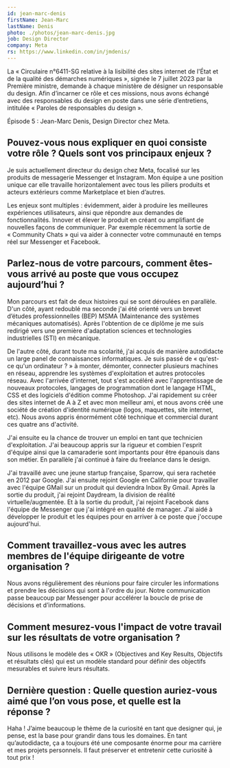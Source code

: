 ```yaml
---
id: jean-marc-denis
firstName: Jean-Marc
lastName: Denis
photo: ./photos/jean-marc-denis.jpg
job: Design Director
company: Meta
rs: https://www.linkedin.com/in/jmdenis/
---
```


<p class="fr-text--lead">La «&nbsp;Circulaire n°6411-SG relative à la lisibilité des sites internet de l'État et de la qualité des démarches numériques&nbsp;», signée le 7 juillet 2023 par la Première ministre, demande à chaque ministère de désigner un responsable du design. Afin d’incarner ce rôle et ces missions, nous avons échangé avec des responsables du design en poste dans une série d’entretiens, intitulée «&nbsp;Paroles de responsables du design&nbsp;».</p><p class="fr-text--lead">Épisode 5&nbsp;: Jean-Marc Denis, <span lang="en">Design&nbsp;Director</span> chez Meta.</p>


<h2 class="fr-h6">Pouvez-vous nous expliquer en quoi consiste votre rôle&nbsp;? Quels sont vos principaux enjeux&nbsp;?</h2>

Je suis actuellement directeur du design chez Meta, focalisé sur les produits de messagerie Messenger et Instagram. Mon équipe a une position unique car elle travaille horizontalement avec tous les piliers produits et acteurs extérieurs comme Marketplace et bien d’autres.

Les enjeux sont multiples&nbsp;: évidemment, aider à produire les meilleures expériences utilisateurs, ainsi que répondre aux demandes de fonctionnalités. Innover et élever le produit en créant ou amplifiant de nouvelles façons de communiquer. Par exemple récemment la sortie de <span lang="en">«&nbsp;Community Chats&nbsp;»</span>
 qui va aider à connecter votre communauté en temps réel sur Messenger et Facebook.


<h2 class="fr-h6">Parlez-nous de votre parcours, comment êtes-vous arrivé au poste que vous occupez aujourd’hui&nbsp;?</h2>

Mon parcours est fait de deux histoires qui se sont déroulées en parallèle.
D'un côté, ayant redoublé ma seconde j'ai été orienté vers un brevet d’études professionnelles (BEP) MSMA (Maintenance des systèmes mécaniques automatisés). Après l'obtention de ce diplôme je me suis redirigé vers une première d'adaptation sciences et technologies industrielles (STI) en mécanique.

De l'autre côté, durant toute ma scolarité, j'ai acquis de manière autodidacte un large panel de connaissances informatiques. Je suis passé de «&nbsp;qu'est-ce qu'un ordinateur&nbsp;?&nbsp;» à monter, démonter, connecter plusieurs machines en réseau, apprendre les systèmes d'exploitation et autres protocoles réseau. Avec l'arrivée d'internet, tout s'est accéléré avec l'apprentissage de nouveaux protocoles, langages de programmation dont le langage HTML, CSS et des logiciels d'édition comme Photoshop. J'ai rapidement su créer des sites internet de A à Z et avec mon meilleur ami, et nous avons créé une société de création d'identité numérique (logos, maquettes, site internet, etc). Nous avons appris énormément côté technique et commercial durant ces quatre ans d'activité.

J'ai ensuite eu la chance de trouver un emploi en tant que technicien d'exploitation. J'ai beaucoup appris sur la rigueur et combien l'esprit d'équipe ainsi que la camaraderie sont importants pour être épanouis dans son métier. En parallèle j'ai continué à faire du freelance dans le design.

J'ai travaillé avec une jeune <span lang="en">startup</span> française, <span lang="en">Sparrow</span>, qui sera rachetée en 2012 par Google. J'ai ensuite rejoint <span lang="en">Google</span> en Californie pour travailler avec l'équipe <span lang="en">GMail</span> sur un produit qui deviendra <span lang="en">Inbox By Gmail</span>. Après la sortie du produit, j'ai rejoint <span lang="en">Daydream</span>, la division de réalité virtuelle/augmentée. Et à la sortie du produit, j'ai rejoint <span lang="en">Facebook</span> dans l'équipe de <span lang="en">Messenger</span> que j'ai intégré en qualité de manager. J'ai aidé à développer le produit et les équipes pour en arriver à ce poste que j'occupe aujourd'hui.


<h2 class="fr-h6">Comment travaillez-vous avec les autres membres de l'équipe dirigeante de votre organisation&nbsp;?</h2>

Nous avons régulièrement des réunions pour faire circuler les informations et prendre les décisions qui sont à l'ordre du jour. Notre communication passe beaucoup par Messenger pour accélérer la boucle de prise de décisions et d’informations.


<h2 class="fr-h6">Comment mesurez-vous l'impact de votre travail sur les résultats de votre organisation&nbsp;?</h2>

Nous utilisons le modèle des <span lang="en">«&nbsp;OKR&nbsp;» (Objectives and Key Results</span>, Objectifs et résultats clés) qui est un modèle standard pour définir des objectifs mesurables et suivre leurs résultats.


<h2 class="fr-h6">Dernière question&nbsp;: Quelle question auriez-vous aimé que l’on vous pose, et quelle est la réponse&nbsp;?</h2>

Haha&nbsp;! J’aime beaucoup le thème de la curiosité en tant que designer qui, je pense, est la base pour grandir dans tous les domaines. En tant qu’autodidacte, ça a toujours été une composante énorme pour ma carrière et mes projets personnels. Il faut préserver et entretenir cette curiosité à tout prix&nbsp;!

